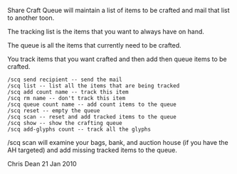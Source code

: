
Share Craft Queue will maintain a list of items to be crafted and mail
that list to another toon.  

The tracking list is the items that you want to always have on hand.

The queue is all the items that currently need to be crafted.

You track items that you want crafted and then add then queue items to
be crafted.

    /scq send recipient -- send the mail
    /scq list -- list all the items that are being tracked
    /scq add count name -- track this item
    /scq rm name -- don't track this item
    /scq queue count name -- add count items to the queue
    /scq reset -- empty the queue
    /scq scan -- reset and add tracked items to the queue
    /scq show -- show the crafting queue
    /scq add-glyphs count -- track all the glyphs

/scq scan will examine your bags, bank, and auction house (if you have
the AH targeted) and add missing tracked items to the queue.

Chris Dean
21 Jan 2010
